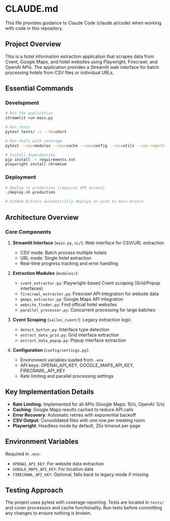 # CLAUDE.md

This file provides guidance to Claude Code (claude.ai/code) when working with code in this repository.

## Project Overview

This is a hotel information extraction application that scrapes data from Cvent, Google Maps, and hotel websites using Playwright, Firecrawl, and OpenAI APIs. The application provides a Streamlit web interface for batch processing hotels from CSV files or individual URLs.

## Essential Commands

### Development
```bash
# Run the application
streamlit run main.py

# Run tests
pytest tests/ -v --tb=short

# Run tests with coverage
pytest --cov=modules --cov=cache --cov=config --cov=utils --cov-report=term-missing

# Install dependencies
pip install -r requirements.txt
playwright install chromium
```

### Deployment
```bash
# Deploy to production (requires VPS access)
./deploy.sh production

# GitHub Actions automatically deploys on push to main branch
```

## Architecture Overview

### Core Components

1. **Streamlit Interface** (`main.py`, `ui/`): Web interface for CSV/URL extraction
   - CSV mode: Batch process multiple hotels
   - URL mode: Single hotel extraction
   - Real-time progress tracking and error handling

2. **Extraction Modules** (`modules/`):
   - `cvent_extractor.py`: Playwright-based Cvent scraping (Grid/Popup interfaces)
   - `firecrawl_extractor.py`: Firecrawl API integration for website data
   - `gmaps_extractor.py`: Google Maps API integration
   - `website_finder.py`: Find official hotel websites
   - `parallel_processor.py`: Concurrent processing for large batches

3. **Cvent Scraping** (`salles_cvent/`): Legacy extraction logic
   - `detect_button.py`: Interface type detection
   - `extract_data_grid.py`: Grid interface extraction
   - `extract_data_popup.py`: Popup interface extraction

4. **Configuration** (`config/settings.py`):
   - Environment variables loaded from `.env`
   - API keys: OPENAI_API_KEY, GOOGLE_MAPS_API_KEY, FIRECRAWL_API_KEY
   - Rate limiting and parallel processing settings

## Key Implementation Details

- **Rate Limiting**: Implemented for all APIs (Google Maps: 10/s, OpenAI: 5/s)
- **Caching**: Google Maps results cached to reduce API calls
- **Error Recovery**: Automatic retries with exponential backoff
- **CSV Output**: Consolidated files with one row per meeting room
- **Playwright**: Headless mode by default, 25s timeout per page

## Environment Variables

Required in `.env`:
- `OPENAI_API_KEY`: For website data extraction
- `GOOGLE_MAPS_API_KEY`: For location data
- `FIRECRAWL_API_KEY`: Optional, falls back to legacy mode if missing

## Testing Approach

The project uses pytest with coverage reporting. Tests are located in `tests/` and cover processors and cache functionality. Run tests before committing any changes to ensure nothing is broken.